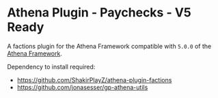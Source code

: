 # Athena Plugin - Paychecks - V5 Ready

A factions plugin for the Athena Framework compatible with `5.0.0` of the [Athena Framework](https://athenaframework.com/).

Dependency to install required:
- https://github.com/ShakirPlayZ/athena-plugin-factions
- https://github.com/jonasesser/gp-athena-utils
